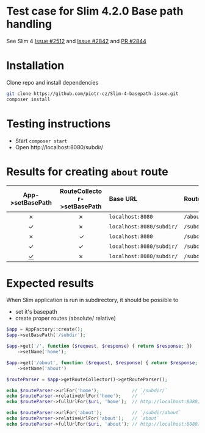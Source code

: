 # Test case for Slim 4.2.0 Base path handling
See Slim 4 [Issue #2512](https://github.com/slimphp/Slim/issues/2512) and [Issue #2842](https://github.com/slimphp/Slim/issues/2842) and [PR #2844](https://github.com/slimphp/Slim/pull/2844)


# Installation

Clone repo and install dependencies
```sh
git clone https://github.com/piotr-cz/Slim-4-basepath-issue.git
composer install
```


# Testing instructions

- Start `composer start`
- Open http://localhost:8080/subdir/


# Results for creating `about` route

App->setBasePath | RouteCollector->setBasePath | Base URL                 | RouteParser::urlFor    | RouteParser::relativeUrlFor
:---------------:|:---------------------------:|:-------------------------|:-----------------------|:---------------------------
 ✗               | ✗                           | `localhost:8080`         | `/about`               | `/about`
 ✓️               | ✗                           | `localhost:8080/subdir/` | `/subdir/about`        | `/subdir/about`
 ✗               |️ ✓                           | `localhost:8080`         | `/subdir/about`        | `/about`
 ✓               | ✓                           | `localhost:8080/subdir/` | `/subdir/subdir/about` | `/subdir/about`
 [✓](https://github.com/slimphp/Slim/pull/2844)             | ✗                           | `localhost:8080/subdir/` | `/subdir/about`        | `/about`


# Expected results

When Slim application is run in subdirectory, it should be possible to
- set it's basepath
- create proper routes (absolute/ relative)

```php
$app = AppFactory::create();
$app->setBasePath('/subdir');

$app->get('/', function ($request, $response) { return $response; })
    ->setName('home');

$app->get('/about', function ($request, $response) { return $response; })
    ->setName('about')

$routeParser = $app->getRouteCollector()->getRouteParser();

echo $routeParser->urlFor('home');            // `/subdir/`
echo $routeParser->relativeUrlFor('home');    // ``
echo $routeParser->fullUrlFor($uri, 'home');  // http://localhost:8080/subdir/

echo $routeParser->urlFor('about');           // `/subdir/about`
echo $routeParser->relativeUrlFor('about');   // `about`
echo $routeParser->fullUrlFor($uri, 'about'); // http://localhost:8080/subdir/about
```

